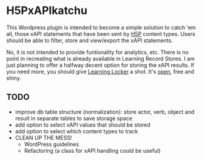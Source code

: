 # H5PxAPIkatchu
This Wordpress plugin is intended to become a simple solution to catch 'em all,
those xAPI statements that have been sent by [H5P](https://h5p.org) content types. Users should be
able to filter, store and view/export the xAPI statements.

No, it is not intended to provide funtionality for analytics, etc. There is no point in recreating what is already available in Learning Record Stores. I am just planning to offer a halfway decent option for storing the xAPI results. If you need more, you should give [Learning Locker](https://learninglocker.net/) a shot. It's [open](https://github.com/LearningLocker/learninglocker), free and shiny.

## TODO
- improve db table structure (normalization): store actor, verb, object and result in separate tables to save storage space
- add option to select xAPI values that should be stored
- add option to select which content types to track
- CLEAN UP THE MESS!
  - WordPress guidelines
  - Refactoring (a class for xAPI handling could be useful)
